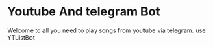 # Youtube And telegram Bot

Welcome to all you need to play songs from youtube via telegram. use YTListBot

